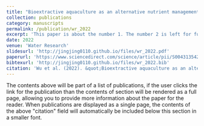 ```yaml
---
title: "Bioextractive aquaculture as an alternative nutrient management strategy for water resource recovery facilities"
collection: publications
category: manuscripts
permalink: /publication/wr_2022
excerpt: 'This paper is about the number 1. The number 2 is left for future work.'
date: 2022
venue: 'Water Research'
slidesurl: 'http://jingjing0110.github.io/files/wr_2022.pdf'
paperurl: 'https://www.sciencedirect.com/science/article/pii/S0043135422000550'
bibtexurl: 'http://jingjing0110.github.io/files/wr_2022.bib'
citation: 'Wu et al. (2022). &quot;Bioextractive aquaculture as an alternative nutrient management strategy for water resource recovery facilities.&quot; <i>Water Research</i>. 212, 118092.'
---
```

The contents above will be part of a list of publications, if the user clicks the link for the publication than the contents of section will be rendered as a full page, allowing you to provide more information about the paper for the reader. When publications are displayed as a single page, the contents of the above "citation" field will automatically be included below this section in a smaller font.
